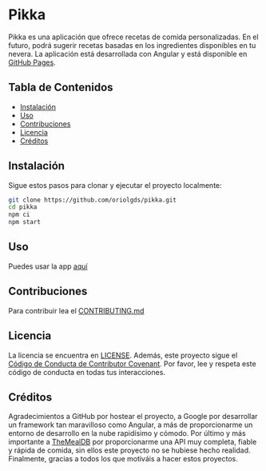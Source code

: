 # Pikka

Pikka es una aplicación que ofrece recetas de comida personalizadas. En el futuro, podrá sugerir recetas basadas en los ingredientes disponibles en tu nevera. La aplicación está desarrollada con Angular y está disponible en [GitHub Pages](https://oriolgds.github.io/pikka/).

## Tabla de Contenidos

- [Instalación](#instalación)
- [Uso](#uso)
- [Contribuciones](#contribuciones)
- [Licencia](#licencia)
- [Créditos](#créditos)

## Instalación

Sigue estos pasos para clonar y ejecutar el proyecto localmente:

```bash
git clone https://github.com/oriolgds/pikka.git
cd pikka
npm ci
npm start
```

## Uso
Puedes usar la app [aquí](https://oriolgds.github.io/pikka/)

## Contribuciones
Para contribuir lea el [CONTRIBUTING.md](https://github.com/oriolgds/pikka/blob/master/CONTRIBUTING.md)

## Licencia
La licencia se encuentra en [LICENSE](https://github.com/oriolgds/pikka/blob/master/LICENSE). Además, este proyecto sigue el [Código de Conducta de Contributor Covenant](https://www.contributor-covenant.org/es/version/2/0/code_of_conduct/). Por favor, lee y respeta este código de conducta en todas tus interacciones.

## Créditos
Agradecimientos a GitHub por hostear el proyecto, a Google por desarrollar un framework tan maravilloso como Angular, a más de proporcionarme un entorno de desarrollo en la nube rapidísimo y cómodo. Por último y más importante a [TheMealDB](https://www.themealdb.com/) por proporcionarme una API muy completa, fiable y rápida de comida, sin ellos este proyecto no se hubiese hecho realidad. Finalmente, gracias a todos los que motiváis a hacer estos proyectos.
